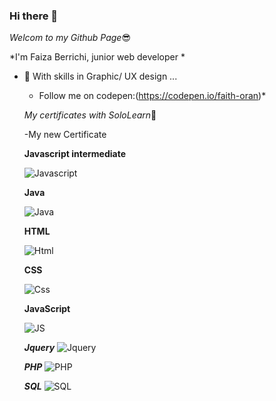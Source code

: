 ### Hi there 👋



*Welcom to my Github Page*:sunglasses:


*I'm Faiza Berrichi, junior web developer  *


- 🌱 With skills in Graphic/ UX design ...

  - Follow me on codepen:(https://codepen.io/faith-oran)*
  
  
   *My certificates with SoloLearn*:pushpin:
   
   
   -My new Certificate
  
     **Javascript intermediate**

    ![Javascript ](https://www.sololearn.com/certificates/CC-8ASICMWS/jpg)
  
     **Java**
   
   ![Java ](https://www.sololearn.com/certificates/course/en/18788942/1068/landscape/png)
   
   
    **HTML**
   
   ![Html ](https://www.sololearn.com/Certificate/1014-18788942/jpg)
   
   
   
   
     **CSS**
     
     
   ![Css](https://www.sololearn.com/Certificate/1023-18788942/jpg)
   
   
    **JavaScript**
     
     
   ![JS](https://www.sololearn.com/certificates/course/en/18788942/1024/landscape/png)

    
    ***Jquery***
    ![Jquery](https://www.sololearn.com/Certificate/1082-18788942/jpg)
    
    
    ***PHP***
  ![PHP](https://www.sololearn.com/Certificate/1059-18788942/jpg)
  
  ***SQL***
   ![SQL](https://www.sololearn.com/certificates/course/en/18788942/1060/landscape/png)

